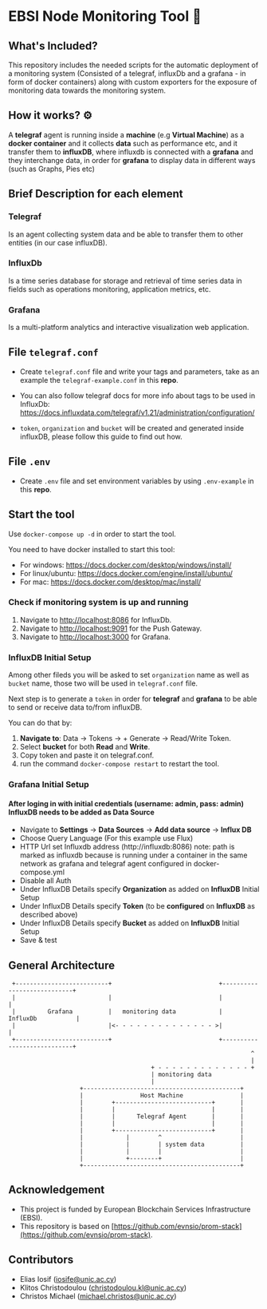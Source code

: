 # EBSI Node Monitoring Tool :link:

## What's Included?

This repository includes the needed scripts for the automatic deployment of a monitoring system (Consisted of a telegraf, influxDb and a grafana - in form of docker containers) along with custom exporters for the exposure of monitoring data towards the monitoring system.

## How it works? :gear:

A **telegraf** agent is running inside a **machine** (e.g **Virtual Machine**) as a **docker container** and it collects **data** such as performance etc, and it transfer them to **influxDB**, where influxdb is connected with a **grafana** and they interchange data, in order for **grafana** to display data in different ways (such as Graphs, Pies etc)

## Brief Description for each element

### Telegraf

Is an agent collecting system data and be able to transfer them to other entities (in our case influxDB).

### InfluxDb

Is a time series database for storage and retrieval of time series data in fields such as operations monitoring, application metrics, etc.

### Grafana

Is a multi-platform analytics and interactive visualization web application.

## File `telegraf.conf`

- Create `telegraf.conf` file and write your tags and parameters, take as an example the `telegraf-example.conf` in this **repo**.

- You can also follow telegraf docs for more info about tags to be used in InfluxDb: https://docs.influxdata.com/telegraf/v1.21/administration/configuration/

- `token`, `organization` and `bucket` will be created and generated inside influxDB, please follow this guide to find out how.

## File `.env`

- Create `.env` file and set environment variables by using `.env-example` in this **repo**.

## Start the tool

Use `docker-compose up -d` in order to start the tool.

You need to have docker installed to start this tool:

- For windows: https://docs.docker.com/desktop/windows/install/
- For linux/ubuntu: https://docs.docker.com/engine/install/ubuntu/
- For mac: https://docs.docker.com/desktop/mac/install/

### Check if monitoring system is up and running

1. Navigate to [http://localhost:8086]() for InfluxDb.
2. Navigate to [http://localhost:9091]() for the Push Gateway.
3. Navigate to [http://localhost:3000]() for Grafana.

### InfluxDB Initial Setup

Among other fileds you will be asked to set `organization` name as well as `bucket` name, those two will be used in `telegraf.conf` file.

Next step is to generate a `token` in order for **telegraf** and **grafana** to be able to send or receive data to/from influxDB.

You can do that by:

1. **Navigate to**: Data -> Tokens -> + Generate -> Read/Write Token.
2. Select **bucket** for both **Read** and **Write**.
3. Copy token and paste it on telegraf.conf.
4. run the command `docker-compose restart` to restart the tool.

### Grafana Initial Setup

#### After loging in with initial credentials (username: admin, pass: admin) InfluxDB needs to be added as Data Source

- Navigate to **Settings** -> **Data Sources** -> **Add data source** -> **Influx DB**
- Choose Query Language (For this example use Flux)
- HTTP Url set Influxdb address (http://influxdb:8086) note: path is marked as influxdb because is running under a container in the same network as grafana and telegraf agent configured in docker-compose.yml
- Disable all Auth
- Under InfluxDB Details specify **Organization** as added on **InfluxDB** Initial Setup
- Under InfluxDB Details specify **Token** (to be **configured** on **InfluxDB** as described above)
- Under InfluxDB Details specify **Bucket** as added on **InfluxDB** Initial Setup
- Save & test

## General Architecture

```
 +--------------------------+                              +----------------------------+
 |                          |                              |                            |
 |         Grafana          |   monitoring data            |         InfluxDb           |
 |                          |<- - - - - - - - - - - - - - >|                            |
 +--------------------------+                              +----------------------------+
                                                                    ^
                                                                    |
                                        + - - - - - - - - - - - - - +
                                        | monitoring data
                                        |
                    +--------------------------------------------+
                    |                Host Machine                |
                    |        +---------------------------+       |
                    |        |                           |       |
                    |        |      Telegraf Agent       |       |
                    |        |                           |       |
                    |        +---------------------------+       |
                    |            |        ^                      |
                    |            |        | system data          |
                    |            |        |                      |
                    |            +--------+                      |
                    +--------------------------------------------+
```

## Acknowledgement

- This project is funded by European Blockchain Services Infrastructure (EBSI).
- This repository is based on [https://github.com/evnsio/prom-stack](https://github.com/evnsio/prom-stack).

## Contributors

- Elias Iosif (iosife@unic.ac.cy)
- Klitos Christodoulou (christodoulou.kl@unic.ac.cy)
- Christos Michael (michael.christos@unic.ac.cy)
